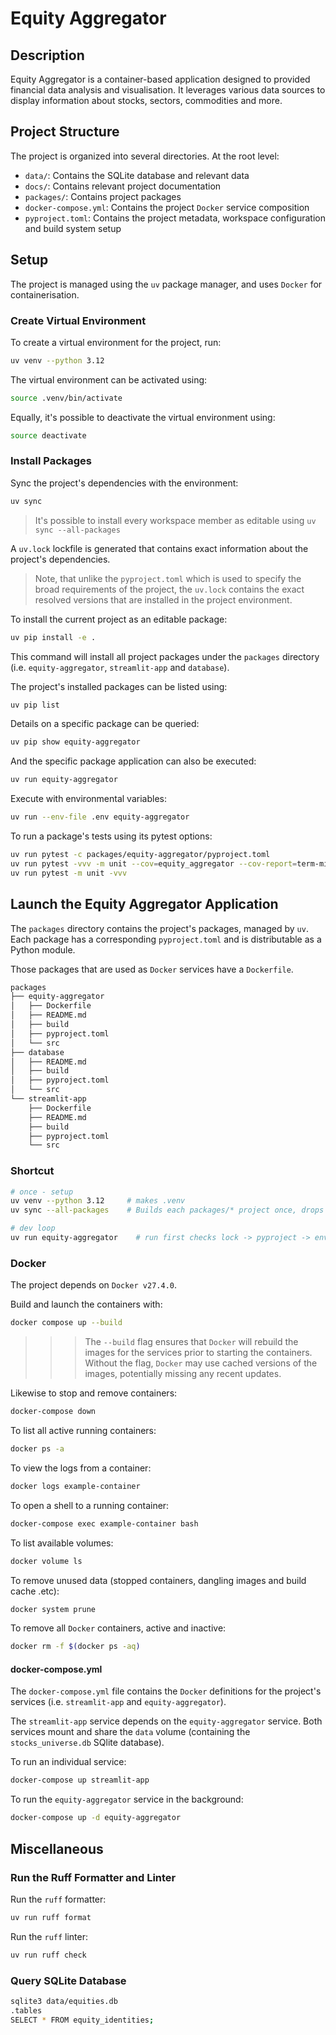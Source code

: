 # Equity Aggregator

## Description

Equity Aggregator is a container-based application designed to provided financial data analysis and visualisation. It leverages various data sources to display information about stocks, sectors, commodities and more.

## Project Structure

The project is organized into several directories. At the root level:

- `data/`: Contains the SQLite database and relevant data
- `docs/`: Contains relevant project documentation
- `packages/`: Contains project packages
- `docker-compose.yml`: Contains the project `Docker` service composition
- `pyproject.toml`: Contains the project metadata, workspace configuration and build system setup

## Setup

The project is managed using the `uv` package manager, and uses `Docker` for containerisation.

### Create Virtual Environment

To create a virtual environment for the project, run:

```sh
uv venv --python 3.12
```

The virtual environment can be activated using:

```sh
source .venv/bin/activate
```

Equally, it's possible to deactivate the virtual environment using:

```sh
source deactivate
```

### Install Packages

Sync the project's dependencies with the environment:

```sh
uv sync
```

> It's possible to install every workspace member as editable using `uv sync --all-packages`

A `uv.lock` lockfile is generated that contains exact information about the project's dependencies.

> Note, that unlike the `pyproject.toml` which is used to specify the broad requirements of the project, the `uv.lock` contains the exact resolved versions that are installed in the project environment.

To install the current project as an editable package:

```sh
uv pip install -e .
```

This command will install all project packages under the `packages` directory (i.e. `equity-aggregator`, `streamlit-app` and `database`).

The project's installed packages can be listed using:

```sh
uv pip list
```

Details on a specific package can be queried:

```sh
uv pip show equity-aggregator
```

And the specific package application can also be executed:

```sh
uv run equity-aggregator
```

Execute with environmental variables:

```sh
uv run --env-file .env equity-aggregator
```

To run a package's tests using its pytest options:

```sh
uv run pytest -c packages/equity-aggregator/pyproject.toml
uv run pytest -vvv -m unit --cov=equity_aggregator --cov-report=term-missing --cov-report=html
uv run pytest -m unit -vvv
```

## Launch the Equity Aggregator Application

The `packages` directory contains the project's packages, managed by `uv`. Each package has a corresponding `pyproject.toml` and is distributable as a Python module.

Those packages that are used as `Docker` services have a `Dockerfile`.

```sh
packages
├── equity-aggregator
│   ├── Dockerfile
│   ├── README.md
│   ├── build
│   ├── pyproject.toml
│   └── src
├── database
│   ├── README.md
│   ├── build
│   ├── pyproject.toml
│   └── src
└── streamlit-app
    ├── Dockerfile
    ├── README.md
    ├── build
    ├── pyproject.toml
    └── src
```

### Shortcut

```sh
# once - setup
uv venv --python 3.12     # makes .venv
uv sync --all-packages    # Builds each packages/* project once, drops a single editable link

# dev loop
uv run equity-aggregator    # run first checks lock -> pyproject -> env, then executes. No need to activate the venv
```

### Docker

The project depends on `Docker v27.4.0`.

Build and launch the containers with:

```sh
docker compose up --build
```

>>> The `--build` flag ensures that `Docker` will rebuild the images for the services prior to starting the containers. Without the flag, `Docker` may use cached versions of the images, potentially missing any recent updates.

Likewise to stop and remove containers:

```sh
docker-compose down
```

To list all active running containers:

```sh
docker ps -a
```

To view the logs from a container:

```sh
docker logs example-container
```

To open a shell to a running container:

```sh
docker-compose exec example-container bash
```

To list available volumes:

```sh
docker volume ls
```

To remove unused data (stopped containers, dangling images and build cache .etc):

```sh
docker system prune
```

To remove all `Docker` containers, active and inactive:

```sh
docker rm -f $(docker ps -aq)
```
#### docker-compose.yml

The `docker-compose.yml` file contains the `Docker` definitions for the project's services (i.e. `streamlit-app` and `equity-aggregator`).

The `streamlit-app` service depends on the `equity-aggregator` service. Both services mount and share the `data` volume (containing the `stocks_universe.db` SQlite database).

To run an individual service:

```sh
docker-compose up streamlit-app
```

To run the `equity-aggregator` service in the background:

```sh
docker-compose up -d equity-aggregator
```

## Miscellaneous

### Run the Ruff Formatter and Linter

Run the `ruff` formatter:

```sh
uv run ruff format
```

Run the `ruff` linter:

```sh
uv run ruff check
```

### Query SQLite Database

```sh
sqlite3 data/equities.db
.tables
SELECT * FROM equity_identities;
```
